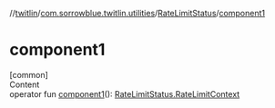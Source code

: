 //[twitlin](../../index.md)/[com.sorrowblue.twitlin.utilities](../index.md)/[RateLimitStatus](index.md)/[component1](component1.md)



# component1  
[common]  
Content  
operator fun [component1](component1.md)(): [RateLimitStatus.RateLimitContext](-rate-limit-context/index.md)  



